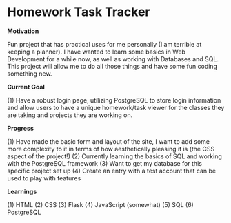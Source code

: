# Homework Task Tracker
**Motivation**

Fun project that has practical uses for me personally (I am terrible at keeping a planner). I have wanted to learn some basics
in Web Development for a while now, as well as working with Databases and SQL. This project will allow me to do all those 
things and have some fun coding something new. 

**Current Goal**

(1) Have a robust login page, utilizing PostgreSQL to store login information and allow users to have a unique homework/task
viewer for the classes they are taking and projects they are working on. 

**Progress**

(1) Have made the basic form and layout of the site, I want to add some more complexity to it in terms of how aesthetically
pleasing it is (the CSS aspect of the project!)
(2) Currently learning the basics of SQL and working with the PostgreSQL framework
(3) Want to get my database for this specific project set up
(4) Create an entry with a test account that can be used to play with features

**Learnings**

(1) HTML
(2) CSS
(3) Flask
(4) JavaScript (somewhat)
(5) SQL
(6) PostgreSQL